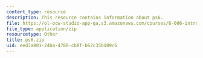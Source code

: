 ```yaml
---
content_type: resource
description: This resource contains information about ps6.
file: https://ol-ocw-studio-app-qa.s3.amazonaws.com/courses/6-006-introduction-to-algorithms-fall-2011/eed3a80124ba4780cb8fb62c35bd09c6_ps6.zip
file_type: application/zip
resourcetype: Other
title: ps6.zip
uid: eed3a801-24ba-4780-cb8f-b62c35bd09c6
---
```

